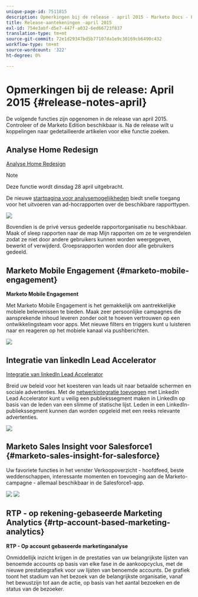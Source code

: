 ```yaml
---
unique-page-id: 7511815
description: Opmerkingen bij de release - april 2015 - Marketo Docs - Productdocumentatie
title: Release-aantekeningen -april 2015
exl-id: 754e3abf-d5e7-447f-a032-6ed66723f837
translation-type: tm+mt
source-git-commit: 72e1d29347bd5b77107da1e9c30169cb6490c432
workflow-type: tm+mt
source-wordcount: '322'
ht-degree: 0%

---
```


# Opmerkingen bij de release: April 2015 {#release-notes-april}

De volgende functies zijn opgenomen in de release van april 2015. Controleer of de Marketo Edition beschikbaar is. Na de release wilt u koppelingen naar gedetailleerde artikelen voor elke functie zoeken.

## Analyse Home Redesign

[Analyse Home Redesign](/help/marketo/product-docs/reporting/basic-reporting/creating-reports/navigating-the-analytics-home-page.md)

>[!NOTE]
>
>Deze functie wordt dinsdag 28 april uitgebracht.

De nieuwe [startpagina voor analysemogelijkheden](/help/marketo/product-docs/reporting/basic-reporting/creating-reports/navigating-the-analytics-home-page.md) biedt snelle toegang voor het uitvoeren van ad-hocrapporten over de beschikbare rapporttypen.

![](assets/image2015-4-20-11-3a18-3a8.png)

Bovendien is de privé versus gedeelde rapportorganisatie nu beschikbaar. Maak of sleep rapporten naar de map Mijn rapporten om ze te vergrendelen zodat ze niet door andere gebruikers kunnen worden weergegeven, bewerkt of verwijderd. Groepsrapporten worden door alle gebruikers gedeeld.

## Marketo Mobile Engagement {#marketo-mobile-engagement}

**Marketo Mobile Engagement**

Met Marketo Mobile Engagement is het gemakkelijk om aantrekkelijke mobiele belevenissen te bieden. Maak zeer persoonlijke campagnes die aansprekende inhoud leveren zonder ooit te hoeven vertrouwen op een ontwikkelingsteam voor apps. Met nieuwe filters en triggers kunt u luisteren naar en reageren op het mobiele kanaal via pushberichten.

![](assets/image2015-4-20-11-3a16-3a55.png)

## Integratie van linkedIn Lead Accelerator

[Integratie van linkedIn Lead Accelerator](/help/marketo/product-docs/demand-generation/social/social-functions/use-a-marketo-list-or-smart-list-as-a-linkedin-audience-segment.md)

Breid uw beleid voor het koesteren van leads uit naar betaalde schermen en sociale advertenties. Met de [netwerkintegratie toevoegen](/help/marketo/product-docs/demand-generation/ad-network-integrations/add-linkedin-matched-audiences-as-a-launchpoint-service.md) met LinkedIn Lead Accelerator kunt u veilig een publiekssegment maken in LinkedIn op basis van de leden van een slimme of statische lijst. Leden in een LinkedIn-publiekssegment kunnen dan worden opgeleid met een reeks relevante advertenties.

![](assets/image2015-4-20-11-3a3-3a27.png)

## Marketo Sales Insight voor Salesforce1 {#marketo-sales-insight-for-salesforce}

Uw favoriete functies in het venster Verkoopoverzicht - hoofdfeed, beste weddenschappen, interessante momenten en toevoeging aan de Marketo-campagne - allemaal beschikbaar in de Salesforce1-app.

![](assets/image2015-4-20-11-3a11-3a37.png) ![](assets/image2015-4-20-11-3a15-3a16.png)

## RTP - op rekening-gebaseerde Marketing Analytics {#rtp-account-based-marketing-analytics}

**RTP - Op account gebaseerde marketinganalyse**

Onmiddellijk inzicht krijgen in de prestaties van uw belangrijkste lijsten van benoemde accounts op basis van elke fase in de aankoopcyclus, met de nieuwe prestatiegrafiek voor uw lijsten van benoemde accounts. De grafiek toont het stadium van het bezoek van de belangrijkste organisatie, vanaf het bewustzijn tot aan de actie, op basis van het aantal bezoeken en de status van de bezoeker.
